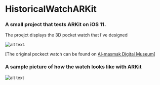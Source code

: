 # HistoricalWatchARKit

### A small project that tests ARKit on iOS 11.

The proejct displays the 3D pocket watch that I've designed

![alt text](http://i.imgur.com/Z7PKu2ul.png).

[The original pockect watch can be found on [Al-masmak Digital Museum](https://al-masmak.com)]

### A sample picture of how the watch looks like with ARKit

![alt text](https://i.imgur.com/0vY4BuTl.jpg)
